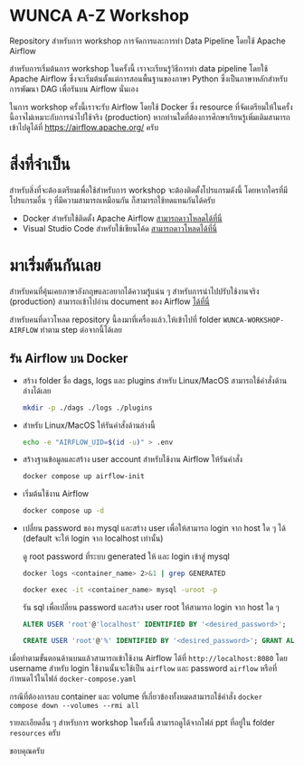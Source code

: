 # WUNCA A-Z Workshop
Repository สำหรับการ workshop การจัดการและการทำ Data Pipeline โดยใช้ Apache Airflow

สำหรับการเริ่มต้นการ workshop ในครั้งนี้ เราจะเรียนรู้วิธีการทำ data pipeline โดยใช้ Apache Airflow ซึ่งจะเริ่มต้นตั้งแต่การสอนพื้นฐานของภาษา Python ซึ่งเป็นภาษาหลักสำหรับการพัฒนา DAG เพื่อรันบน Airflow นั่นเอง

ในการ workshop ครั้งนี้เราจะรับ Airflow โดยใช้ Docker ซึ่ง resource ที่จัดเตรียมให้ในครั้งนี้อาจไม่เหมาะกับการนำไปใช้จริง (production) หากท่านใดที่ต้องการศึกษาเรียนรู้เพิ่มเติมสามารถเข้าไปดูได้ที่ https://airflow.apache.org/ ครับ

# สิ่งที่จำเป็น

สำหรับสิ่งที่จะต้องเตรียมเพื่อใช้สำหรับการ workshop จะต้องติดตั้งโปรแกรมดังนี้ โดยหากใครที่มีโปรแกรมอื่น ๆ ที่มีความสามารถเหมือนกัน ก็สามารถใช้ทดแทนกันได้ครับ

- Docker สำหรับใช้ติดตั้ง Apache Airflow [สามารถดาวโหลดได้ที่นี่](https://docs.docker.com/get-docker/)
- Visual Studio Code สำหรับใช้เขียนโค้ด [สามารถดาวโหลดได้ที่นี่](https://code.visualstudio.com/download)

# มาเริ่มต้นกันเลย

สำหรับคนที่คุ้นเคยภาษาอังกฤษและอยากได้ความรู้แน่น ๆ สำหรับการนำไปปรับใช้งานจริง (production) สามารถเข้าไปอ่าน document ของ Airflow [ได้ที่นี่](https://airflow.apache.org/docs/apache-airflow/stable/index.html)

สำหรับคนที่ดาวโหลด repository นี้ลงมาที่เครื่องแล้ว.ให้เข้าไปที่ folder `WUNCA-WORKSHOP-AIRFLOW` ทำตาม step ต่อจากนี้ได้เลย

## รัน Airflow บน Docker
- สร้าง folder ชื่อ dags, logs และ plugins สำหรับ Linux/MacOS สามารถใช้คำสั่งด้านล่างได้เลย

    ```bash
    mkdir -p ./dags ./logs ./plugins
    ```

- สำหรับ Linux/MacOS ให้รันคำสั่งด้านล่างนี้

    ```bash
    echo -e "AIRFLOW_UID=$(id -u)" > .env
    ```

- สร้างฐานข้อมูลและสร้าง user account สำหรับใช้งาน Airflow ให้รันคำสั่ง

    ```bash
    docker compose up airflow-init
    ```

- เริ่มต้นใช้งาน Airflow

    ```bash
    docker compose up -d
    ```

- เปลี่ยน password ของ mysql และสร้าง user เพื่อให้สามารถ login จาก host ใด ๆ ได้ (default จะให้ login จาก localhost เท่านั้น)

    ดู root password ที่ระบบ generated ให้ และ login เข้าสู่ mysql
    ```bash
    docker logs <container_name> 2>&1 | grep GENERATED
    
    docker exec -it <container_name> mysql -uroot -p
    ```

    รัน sql เพื่อเปลี่ยน password และสร้าง user root ให้สามารถ login จาก host ใด ๆ
    ```sql
    ALTER USER 'root'@'localhost' IDENTIFIED BY '<desired_password>';

    CREATE USER 'root'@'%' IDENTIFIED BY '<desired_password>'; GRANT ALL PRIVILEGES ON *.* TO 'root'@'%' WITH GRANT OPTION;
    ```

เมื่อทำตามขั้นตอนด้านบนแล้วสามารถเข้าใช้งาน Airflow ได้ที่ `http://localhost:8080` โดย username สำหรับ login ใช้งานนั้นจะใช้เป็น `airflow` และ password `airflow` หรือที่กำหนดไว้ในไฟล์ `docker-compose.yaml`

กรณีที่ต้องการลบ container และ volume ที่เกี่ยวข้องทั้งหมดสามารถใช้คำสั่ง `docker compose down --volumes --rmi all`

รายละเอียดอื่น ๆ สำหรับการ workshop ในครั้งนี้ สามารถดูได้จากไฟล์ ppt ที่อยู่ใน folder `resources` ครับ

ขอบคุณครับ
